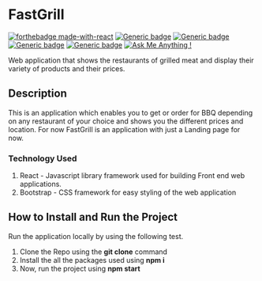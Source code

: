 # FastGrill
[![forthebadge made-with-react](https://logojinni.com/react-logo-337)](https://go.dev/)
[![Generic badge](https://img.shields.io/badge/website-up-orange.svg)](https://shields.io/)
[![Generic badge](https://img.shields.io/badge/contributors-0-red.svg)](https://shields.io/)
[![Generic badge](https://img.shields.io/badge/stars-1-<COLOR>.svg)](https://shields.io/)
[![Generic badge](https://img.shields.io/badge/issues-0open-800080.svg)](https://shields.io/)
[![Ask Me Anything !](https://img.shields.io/badge/Ask%20me-anything-1abc9c.svg)](https://GitHub.com/Naereen/ama)

Web application that shows the restaurants of grilled meat and display their variety of products and their prices.


## Description

This is an application which enables you to get or order for BBQ depending on any restaurant of your choice and shows you the different prices and location.
For now FastGrill is an application with just a Landing page for now.

### Technology Used
1. React - Javascript library framework used for building Front end web applications.
2. Bootstrap - CSS framework for easy styling of the web application


##  How to Install and Run the Project
Run the application locally by using the following test.
1. Clone the Repo using the **git clone** command 
2. Install the all the packages used using **npm i**
3. Now, run the project using **npm start**

